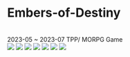 # Embers-of-Destiny
</br>
2023-05 ~ 2023-07 TPP/ MORPG Game
</br>

<img src="https://github.com/opeak123/UNITY-RPG-Game-Scripts-Embers-of-Destiny/blob/main/Login.png?raw=true">
<img src="https://github.com/opeak123/UNITY-RPG-Game-Scripts-Embers-of-Destiny/blob/main/ATK.png?raw=true">
<img src="https://github.com/opeak123/UNITY-RPG-Game-Scripts-Embers-of-Destiny/blob/main/Golem%20Phase%203.png?raw=true">
<img src="https://github.com/opeak123/UNITY-RPG-Game-Scripts-Embers-of-Destiny/blob/main/damaged%20(2).png?raw=true">
<img src="https://github.com/opeak123/UNITY-RPG-Game-Scripts-Embers-of-Destiny/blob/main/item%20drop%20(4).png?raw=true">
<img src="https://github.com/opeak123/UNITY-RPG-Game-Scripts-Embers-of-Destiny/blob/main/Golem%20Rand%20Atk.png?raw=true">
<img src="https://github.com/opeak123/UNITY-RPG-Game-Scripts-Embers-of-Destiny/blob/main/ex_Char_born.png?raw=true">
